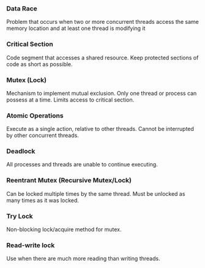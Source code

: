 ### Data Race
Problem that occurs when two or more concurrent threads access the same memory location and at least one thread is modifying it

 
### Critical Section
Code segment that accesses a shared resource.
Keep protected sections of code as short as possible.

### Mutex (Lock)
Mechanism to implement mutual exclusion. Only one thread or process can possess at a time. Limits access to critical section.

### Atomic Operations
Execute as a single action, relative to other threads.
Cannot be interrupted by other concurrent threads.

### Deadlock
All processes and threads are unable to continue executing.

### Reentrant Mutex (Recursive Mutex/Lock)
Can be locked multiple times by the same thread.
Must be unlocked as many times as it was locked.

### Try Lock
Non-blocking lock/acquire method for mutex.

### Read-write lock
Use when there are much more reading than writing threads.



